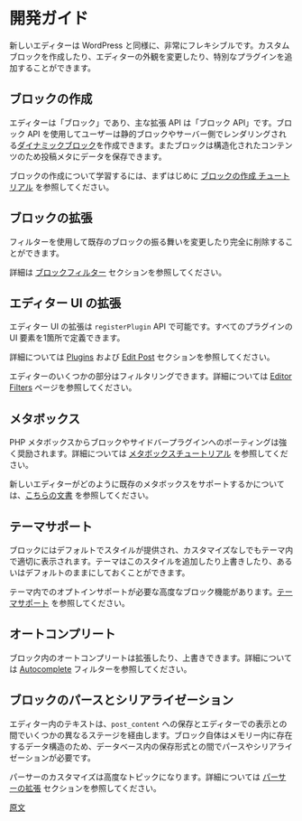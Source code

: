 <!--
# Developer Documentation
-->
<!--
# 開発者ドキュメント
 -->
<!--
# How-to Guides
 -->
# 開発ガイド

<!--
The new editor is highly flexible, like most of WordPress. You can build custom blocks, modify the editor's appearance, add special plugins, and much more.
-->
新しいエディターは WordPress と同様に、非常にフレキシブルです。カスタムブロックを作成したり、エディターの外観を変更したり、特別なプラグインを追加することができます。

<!--
## Creating Blocks

The editor is about blocks, and the main extensibility API is the Block API. It allows you to create your own static blocks, [Dynamic Blocks](/docs/how-to-guides/block-tutorial/creating-dynamic-blocks.md) ( rendered on the server ) and also blocks capable of saving data to Post Meta for more structured content.

If you want to learn more about block creation, see the [Create a Block tutorial](/docs/getting-started/create-block/README.md) for the best place to start.
-->
## ブロックの作成

エディターは「ブロック」であり、主な拡張 API は「ブロック API」です。ブロック API を使用してユーザーは静的ブロックやサーバー側でレンダリングされる[ダイナミックブロック](https://ja.wordpress.org/team/handbook/block-editor/how-to-guides/block-tutorial/creating-dynamic-blocks/)を作成できます。またブロックは構造化されたコンテンツのため投稿メタにデータを保存できます。

ブロックの作成について学習するには、まずはじめに [ブロックの作成 チュートリアル](https://ja.wordpress.org/team/handbook/block-editor/getting-started/create-block/) を参照してください。

<!--
## Extending Blocks

It is also possible to modify the behavior of existing blocks or even remove them completely using filters.

Learn more in the [Block Filters](/docs/reference-guides/filters/block-filters.md) section.
-->
## ブロックの拡張

フィルターを使用して既存のブロックの振る舞いを変更したり完全に削除することができます。

詳細は [ブロックフィルター](https://github.com/WordPress/gutenberg/blob/trunk/docs/reference-guides/filters/block-filters.md) セクションを参照してください。

<!--
## Extending the Editor UI

Extending the editor UI can be accomplished with the `registerPlugin` API, allowing you to define all your plugin's UI elements in one place.

Refer to the [Plugins](/packages/plugins/README.md) and [Edit Post](/packages/edit-post/README.md) section for more information.

You can also filter certain aspects of the editor; this is documented on the [Editor Filters](/docs/reference-guides/filters/editor-filters.md) page.
-->
## エディター UI の拡張

エディター UI の拡張は `registerPlugin` API で可能です。すべてのプラグインの UI 要素を1箇所で定義できます。

詳細については [Plugins](https://github.com/WordPress/gutenberg/blob/trunk/packages/plugins/README.md) および [Edit Post](https://github.com/WordPress/gutenberg/tree/trunk/packages/edit-post) セクションを参照してください。

エディターのいくつかの部分はフィルタリングできます。詳細については [Editor Filters](https://github.com/WordPress/gutenberg/blob/trunk/docs/reference-guides/filters/editor-filters.md) ページを参照してください。

<!--
## Meta Boxes

Porting PHP meta boxes to blocks or sidebar plugins is highly encouraged, learn how through these [meta data tutorials](/docs/how-to-guides/metabox/README.md).

See how the new editor [supports existing Meta Boxes](/docs/reference-guides/backward-compatibility/meta-box.md).
-->
## メタボックス

PHP メタボックスからブロックやサイドバープラグインへのポーティングは強く奨励されます。詳細については [メタボックスチュートリアル](https://ja.wordpress.org/team/handbook/block-editor/how-to-guides/metabox/) を参照してください。

新しいエディターがどのように既存のメタボックスをサポートするかについては、[こちらの文書](https://ja.wordpress.org/team/handbook/block-editor/how-to-guides/backward-compatibility/meta-box/) を参照してください。

<!--
## Theme Support

By default, blocks provide their styles to enable basic support for blocks in themes without any change. Themes can add/override these styles, or rely on defaults.

There are some advanced block features which require opt-in support in the theme. See [theme support](/docs/how-to-guides/themes/theme-support.md).
-->
## テーマサポート

ブロックにはデフォルトでスタイルが提供され、カスタマイズなしでもテーマ内で適切に表示されます。テーマはこのスタイルを追加したり上書きしたり、あるいはデフォルトのままにしておくことができます。

テーマ内でのオプトインサポートが必要な高度なブロック機能があります。[テーマサポート](https://ja.wordpress.org/team/handbook/block-editor/how-to-guides/themes/theme-support/) を参照してください。

<!--
## Autocomplete

Autocompleters within blocks may be extended and overridden. Learn more about the [autocomplete](/docs/reference-guides/filters/autocomplete-filters.md) filters.
-->
## オートコンプリート

ブロック内のオートコンプリートは拡張したり、上書きできます。詳細については [Autocomplete](https://github.com/WordPress/gutenberg/blob/trunk/docs/reference-guides/filters/autocomplete-filters.md) フィルターを参照してください。

<!--
## Block Parsing and Serialization

Posts in the editor move through a couple of different stages between being stored in `post_content` and appearing in the editor. Since the blocks themselves are data structures that live in memory it takes a parsing and serialization step to transform out from and into the stored format in the database.

Customizing the parser is an advanced topic that you can learn more about in the [Extending the Parser](/docs/reference-guides/filters/parser-filters.md) section.
-->
## ブロックのパースとシリアライゼーション

エディター内のテキストは、`post_content` への保存とエディターでの表示との間でいくつかの異なるステージを経由します。ブロック自体はメモリー内に存在するデータ構造のため、データベース内の保存形式との間でパースやシリアライゼーションが必要です。

パーサーのカスタマイズは高度なトピックになります。詳細については [パーサーの拡張](https://github.com/WordPress/gutenberg/blob/trunk/docs/reference-guides/filters/parser-filters.md) セクションを参照してください。

[原文](https://github.com/WordPress/gutenberg/blob/trunk/docs/how-to-guides/README.md)
